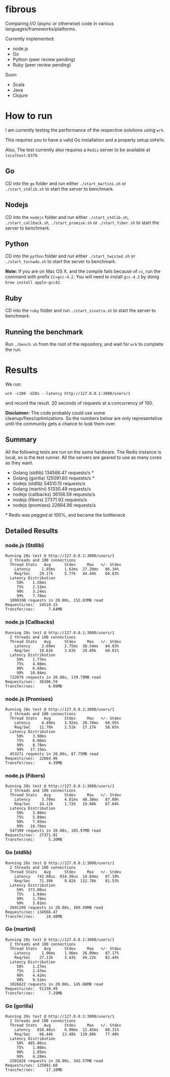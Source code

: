 # fibrous

Comparing I/O (async or otherwise) code in various languages/frameworks/platforms.

Currently implemented:
* node.js
* Go
* Python (peer review pending)
* Ruby (peer review pending)

Soon:
* Scala
* Java
* Clojure

# How to run

I am currently testing the performance of the respective solutions using ```wrk```.

This requires you to have a valid Go installation and a properly setup ```GOPATH```.

Also, The test currently also requires a ```Redis``` server to be available at ```localhost:6379```.

## Go

CD into the ```go``` folder and run either ```./start_martini.sh``` or ```./start_stdlib.sh``` to start the server to benchmark.

## Nodejs

CD into the ```nodejs``` folder and run either ```./start_stdlib.sh```, ```./start_callback.sh```, ```./start_promise.sh``` or ```./start_fiber.sh``` to start the server to benchmark.

## Python

CD into the ```python``` folder and run either ```./start_twisted.sh``` or ```./start_tornado.sh``` to start the server to benchmark.

**Note:** If you are on Mac OS X, and the compile fails because of ```cc```, run the command with prefix ```CC=gcc-4.2```. You will need to install ```gcc-4.2``` by doing ```brew install apple-gcc42```.

## Ruby

CD into the ```ruby``` folder and run ```./start_sinatra.sh``` to start the server to benchmark.

## Running the benchmark

Run ```./bench.sh``` from the root of the repository, and wait for ```wrk``` to complete the run.

# Results

We run:

```
wrk -c100 -d20s --latency http://127.0.0.1:3000/users/1
```

and record the result. 20 seconds of requests at a concurrency of 100.

**Disclaimer:** The code probably could use some cleanup/fixes/optimizations. So the numbers below are only representative until the community gets a chance to look them over.

## Summary

All the following tests are run on the same hardware. The Redis instance is local, so is the test runner. All the servers are geared to use as many cores as they want.

* Golang (stdlib) 134566.47 requests/s *
* Golang (gorilla) 125091.60 requests/s *
* nodejs (stdlib) 54510.15 requests/s
* Golang (martini) 51330.49 requests/s
* nodejs (callbacks) 36106.59 requests/s
* nodejs (fibers) 27371.92 requests/s
* nodejs (promises) 22664.96 requests/s

\* Redis was pegged at 100%, and became the bottleneck

## Detailed Results

### node.js (Stdlib)

```
Running 20s test @ http://127.0.0.1:3000/users/1
  2 threads and 100 connections
  Thread Stats   Avg      Stdev     Max   +/- Stdev
    Latency     1.85ms    1.63ms  27.29ms   86.34%
    Req/Sec    29.17k     5.77k   44.44k    60.83%
  Latency Distribution
     50%    1.56ms
     75%    2.51ms
     90%    3.24ms
     99%    7.78ms
  1090190 requests in 20.00s, 152.83MB read
Requests/sec:  54510.15
Transfer/sec:      7.64MB
```

### node.js (Callbacks)

```
Running 20s test @ http://127.0.0.1:3000/users/1
  2 threads and 100 connections
  Thread Stats   Avg      Stdev     Max   +/- Stdev
    Latency     2.69ms    2.75ms  38.54ms   84.83%
    Req/Sec    19.63k     3.63k   29.89k    60.01%
  Latency Distribution
     50%    1.77ms
     75%    4.08ms
     90%    6.68ms
     99%   10.84ms
  722079 requests in 20.00s, 139.79MB read
Requests/sec:  36106.59
Transfer/sec:      6.99MB
```

### node.js (Promises)

```
Running 20s test @ http://127.0.0.1:3000/users/1
  2 threads and 100 connections
  Thread Stats   Avg      Stdev     Max   +/- Stdev
    Latency     4.49ms    3.92ms  28.70ms   68.95%
    Req/Sec    11.78k     2.51k   17.27k    58.65%
  Latency Distribution
     50%    3.90ms
     75%    6.06ms
     90%    8.78ms
     99%   17.15ms
  453271 requests in 20.00s, 87.75MB read
Requests/sec:  22664.96
Transfer/sec:      4.39MB
```

### node.js (Fibers)

```
Running 20s test @ http://127.0.0.1:3000/users/1
  2 threads and 100 connections
  Thread Stats   Avg      Stdev     Max   +/- Stdev
    Latency     3.70ms    4.01ms  48.38ms   87.00%
    Req/Sec    14.12k     1.72k   19.68k    67.04%
  Latency Distribution
     50%    3.00ms
     75%    5.09ms
     90%    7.95ms
     99%   18.76ms
  547399 requests in 20.00s, 105.97MB read
Requests/sec:  27371.92
Transfer/sec:      5.30MB
```

### Go (stdlib)

```
Running 20s test @ http://127.0.0.1:3000/users/1
  2 threads and 100 connections
  Thread Stats   Avg      Stdev     Max   +/- Stdev
    Latency   742.08us  834.30us  14.64ms   87.19%
    Req/Sec    71.39k     9.82k  132.70k    81.53%
  Latency Distribution
     50%  373.00us
     75%    1.04ms
     90%    1.78ms
     99%    3.81ms
  2691299 requests in 20.00s, 369.59MB read
Requests/sec: 134566.47
Transfer/sec:     18.48MB
```

### Go (martini)

```
Running 20s test @ http://127.0.0.1:3000/users/1
  2 threads and 100 connections
  Thread Stats   Avg      Stdev     Max   +/- Stdev
    Latency     1.96ms    1.96ms  26.09ms   87.17%
    Req/Sec    27.13k     3.43k   49.22k    82.44%
  Latency Distribution
     50%    1.27ms
     75%    2.47ms
     90%    4.42ms
     99%    9.51ms
  1026622 requests in 20.00s, 145.88MB read
Requests/sec:  51330.49
Transfer/sec:      7.29MB
```

### Go (gorilla)

```
Running 20s test @ http://127.0.0.1:3000/users/1
  2 threads and 100 connections
  Thread Stats   Avg      Stdev     Max   +/- Stdev
    Latency   818.40us    0.90ms  12.45ms   88.31%
    Req/Sec    66.44k    13.48k  139.89k    77.40%
  Latency Distribution
     50%  485.00us
     75%    1.08ms
     90%    1.85ms
     99%    4.28ms
  2501826 requests in 20.00s, 343.57MB read
Requests/sec: 125091.60
Transfer/sec:     17.18MB
```
